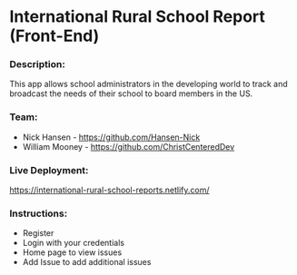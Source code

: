 # International Rural School Report (Front-End)

### Description:

This app allows school administrators in the developing world to track and broadcast the needs of their school to board members in the US.

### Team:

- Nick Hansen - https://github.com/Hansen-Nick
- William Mooney - https://github.com/ChristCenteredDev

### Live Deployment:

https://international-rural-school-reports.netlify.com/

### Instructions:

- Register
- Login with your credentials
- Home page to view issues
- Add Issue to add additional issues

